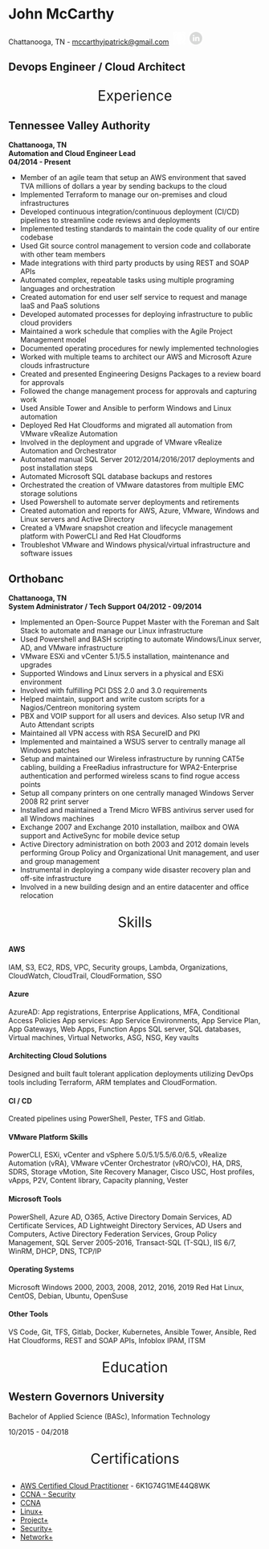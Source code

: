# John McCarthy

Chattanooga, TN - [mccarthyjpatrick@gmail.com](mailto:mccarthyjpatrick@gmail.com)&nbsp;&nbsp;[<img src="mdimages/github.png" width="25">](https://www.github.com/midacts)&nbsp;&nbsp;[<img src="mdimages/linkedin.png" width="25">](https://linkedin.com/in/johnmcc)

## Devops Engineer / Cloud Architect

<p align="center" style="font-size:2em;">Experience</p>

## Tennessee Valley Authority

**Chattanooga, TN**  
**Automation and Cloud Engineer Lead**  
**04/2014 - Present**

- Member of an agile team that setup an AWS environment that saved TVA millions of dollars a year by sending backups to the cloud
- Implemented Terraform to manage our on-premises and cloud infrastructures
- Developed continuous integration/continuous deployment (CI/CD) pipelines to streamline code reviews and deployments
- Implemented testing standards to maintain the code quality of our entire codebase
- Used Git source control management to version code and collaborate with other team members
- Made integrations with third party products by using REST and SOAP APIs
- Automated complex, repeatable tasks using multiple programing languages and orchestration
- Created automation for end user self service to request and manage IaaS and PaaS solutions
- Developed automated processes for deploying infrastructure to public cloud providers
- Maintained a work schedule that complies with the Agile Project Management model
- Documented operating procedures for newly implemented technologies
- Worked with multiple teams to architect our AWS and Microsoft Azure clouds infrastructure
- Created and presented Engineering Designs Packages to a review board for approvals
- Followed the change management process for approvals and capturing work
- Used Ansible Tower and Ansible to perform Windows and Linux automation
- Deployed Red Hat Cloudforms and migrated all automation from VMware vRealize Automation
- Involved in the deployment and upgrade of VMware vRealize Automation and Orchestrator
- Automated manual SQL Server 2012/2014/2016/2017 deployments and post installation steps
- Automated Microsoft SQL database backups and restores
- Orchestrated the creation of VMware datastores from multiple EMC storage solutions
- Used Powershell to automate server deployments and retirements
- Created automation and reports for AWS, Azure, VMware, Windows and Linux servers and Active Directory
- Created a VMware snapshot creation and lifecycle management platform with PowerCLI and Red Hat Cloudforms
- Troubleshot VMware and Windows physical/virtual infrastructure and software issues


## Orthobanc

**Chattanooga, TN**  
**System Administrator / Tech Support**
**04/2012 - 09/2014**

- Implemented an Open-Source Puppet Master with the Foreman and Salt Stack to automate and manage our Linux infrastructure
- Used Powershell and BASH scripting to automate Windows/Linux server, AD, and VMware infrastructure
- VMware ESXi and vCenter 5.1/5.5 installation, maintenance and upgrades
- Supported Windows and Linux servers in a physical and ESXi environment
- Involved with fulfilling PCI DSS 2.0 and 3.0 requirements
- Helped maintain, support and write custom scripts for a Nagios/Centreon monitoring system
- PBX and VOIP support for all users and devices. Also setup IVR and Auto Attendant scripts
- Maintained all VPN access with RSA SecureID and PKI
- Implemented and maintained a WSUS server to centrally manage all Windows patches
- Setup and maintained our Wireless infrastructure by running CAT5e cabling, building a FreeRadius infrastructure for WPA2-Enterprise authentication and performed wireless scans to find rogue access points
- Setup all company printers on one centrally managed Windows Server 2008 R2 print server
- Installed and maintained a Trend Micro WFBS antivirus server used for all Windows machines
- Exchange 2007 and Exchange 2010 installation, mailbox and OWA support and ActiveSync for mobile device setup
- Active Directory administration on both 2003 and 2012 domain levels performing Group Policy and Organizational Unit management, and user and group management
- Instrumental in deploying a company wide disaster recovery plan and off-site infrastructure
- Involved in a new building design and an entire datacenter and office relocation

<p align="center" style="font-size:2em;">Skills</p>

#### AWS

IAM, S3, EC2, RDS, VPC, Security groups, Lambda, Organizations, CloudWatch, CloudTrail, CloudFormation, SSO

#### Azure

AzureAD: App registrations, Enterprise Applications, MFA, Conditional Access Policies
App services: App Service Environments, App Service Plan, App Gateways, Web Apps, Function Apps
SQL server, SQL databases, Virtual machines, Virtual Networks, ASG, NSG, Key vaults

#### Architecting Cloud Solutions

Designed and built fault tolerant application deployments utilizing DevOps tools including Terraform, ARM templates and CloudFormation.

#### CI / CD

Created pipelines using PowerShell, Pester, TFS and Gitlab.

#### VMware Platform Skills

PowerCLI, ESXi, vCenter and vSphere 5.0/5.1/5.5/6.0/6.5, vRealize Automation (vRA), VMware vCenter Orchestrator (vRO/vCO), HA, DRS, SDRS, Storage vMotion, Site Recovery Manager, Cisco USC, Host profiles, vApps, P2V, Content library, Capacity planning, Vester

#### Microsoft Tools

PowerShell, Azure AD, O365, Active Directory Domain Services, AD Certificate Services, AD Lightweight Directory Services, AD Users and Computers, Active Directory Federation Services, Group Policy Management, SQL Server 2005-2016, Transact-SQL (T-SQL), IIS 6/7, WinRM, DHCP, DNS, TCP/IP

#### Operating Systems

Microsoft Windows 2000, 2003, 2008, 2012, 2016, 2019
Red Hat Linux, CentOS, Debian, Ubuntu, OpenSuse

#### Other Tools

VS Code, Git, TFS, Gitlab, Docker, Kubernetes, Ansible Tower, Ansible, Red Hat Cloudforms, REST
and SOAP APIs, Infoblox IPAM, ITSM

<p align="center" style="font-size:2em;">Education</p>

## Western Governors University

Bachelor of Applied Science (BASc), Information Technology

10/2015 - 04/2018

<p align="center" style="font-size:2em;">Certifications</p>

- [AWS Certified Cloud Practitioner](https://aw.certmetrics.com/amazon/public/verification.aspx) - 6K1G74G1ME44Q8WK
- [CCNA - Security](https://www.youracclaim.com/badges/daf69240-8eb7-46ac-93fd-c087fc773c3d)
- [CCNA](https://www.youracclaim.com/badges/3e7f2b2a-1ce3-4010-bafa-ee4baaf53d16)
- [Linux+](https://www.certmetrics.com/comptia/public/transcript.aspx?transcript=EXDTJLZC1BFQQ9W5)
- [Project+](https://www.certmetrics.com/comptia/public/transcript.aspx?transcript=EXDTJLZC1BFQQ9W5)
- [Security+](https://www.certmetrics.com/comptia/public/transcript.aspx?transcript=EXDTJLZC1BFQQ9W5)
- [Network+](https://www.certmetrics.com/comptia/public/transcript.aspx?transcript=EXDTJLZC1BFQQ9W5)
